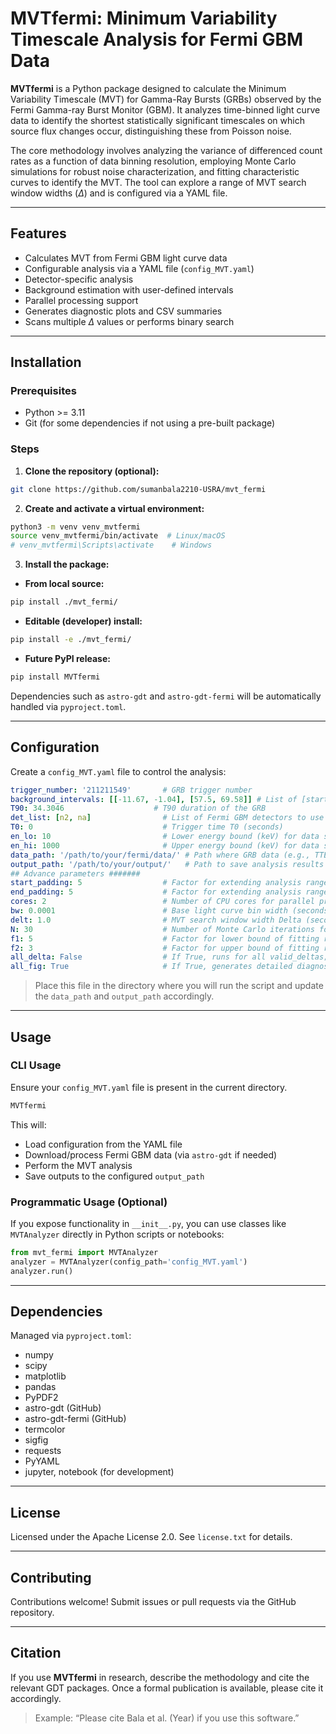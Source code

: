 
# MVTfermi: Minimum Variability Timescale Analysis for Fermi GBM Data

**MVTfermi** is a Python package designed to calculate the Minimum Variability Timescale (MVT) for Gamma-Ray Bursts (GRBs) observed by the Fermi Gamma-ray Burst Monitor (GBM). It analyzes time-binned light curve data to identify the shortest statistically significant timescales on which source flux changes occur, distinguishing these from Poisson noise.

The core methodology involves analyzing the variance of differenced count rates as a function of data binning resolution, employing Monte Carlo simulations for robust noise characterization, and fitting characteristic curves to identify the MVT. The tool can explore a range of MVT search window widths ($\Delta$) and is configured via a YAML file.

---

## Features

* Calculates MVT from Fermi GBM light curve data
* Configurable analysis via a YAML file (`config_MVT.yaml`)
* Detector-specific analysis
* Background estimation with user-defined intervals
* Parallel processing support
* Generates diagnostic plots and CSV summaries
* Scans multiple $\Delta$ values or performs binary search

---

## Installation

### Prerequisites

* Python >= 3.11
* Git (for some dependencies if not using a pre-built package)

### Steps

1. **Clone the repository (optional):**

```bash
git clone https://github.com/sumanbala2210-USRA/mvt_fermi
```

2. **Create and activate a virtual environment:**

```bash
python3 -m venv venv_mvtfermi
source venv_mvtfermi/bin/activate  # Linux/macOS
# venv_mvtfermi\Scripts\activate    # Windows
```

3. **Install the package:**

* **From local source:**

```bash
pip install ./mvt_fermi/
```

* **Editable (developer) install:**

```bash
pip install -e ./mvt_fermi/
```

* **Future PyPI release:**

```bash
pip install MVTfermi
```

Dependencies such as `astro-gdt` and `astro-gdt-fermi` will be automatically handled via `pyproject.toml`.

---

## Configuration

Create a `config_MVT.yaml` file to control the analysis:

```yaml
trigger_number: '211211549'       # GRB trigger number
background_intervals: [[-11.67, -1.04], [57.5, 69.58]] # List of [start, end] background time intervals
T90: 34.3046                    # T90 duration of the GRB
det_list: [n2, na]                # List of Fermi GBM detectors to use (e.g., n0-nb for NaIs, b0-b1 for BGOs)
T0: 0                             # Trigger time T0 (seconds)
en_lo: 10                         # Lower energy bound (keV) for data selection
en_hi: 1000                       # Upper energy bound (keV) for data selection
data_path: '/path/to/your/fermi/data/' # Path where GRB data (e.g., TTE files) are located or will be downloaded/cached by GDT
output_path: '/path/to/your/output/'   # Path to save analysis results and d
## Advance parameters #######
start_padding: 5                  # Factor for extending analysis range before T0 (factor * delt)
end_padding: 5                    # Factor for extending analysis range after T90 (factor * delt)
cores: 2                          # Number of CPU cores for parallel processing
bw: 0.0001                        # Base light curve bin width (seconds) for data processing
delt: 1.0                         # MVT search window width Delta (seconds) for a specific run, or initial for scan
N: 30                             # Number of Monte Carlo iterations for MVT finding
f1: 5                             # Factor for lower bound of fitting range (f1 * MVT_moving_avg_min)
f2: 3                             # Factor for upper bound of fitting range (f2 * MVT_moving_avg_min)
all_delta: False                  # If True, runs for all valid_deltas; otherwise, uses specific delt or binary search logic (as per main script's logic)
all_fig: True                     # If True, generates detailed diagnostic d for each iteration (controlled by MVTAnalyzer)
```

> Place this file in the directory where you will run the script and update the `data_path` and `output_path` accordingly.

---

## Usage

### CLI Usage

Ensure your `config_MVT.yaml` file is present in the current directory.

```bash
MVTfermi
```

This will:

* Load configuration from the YAML file
* Download/process Fermi GBM data (via `astro-gdt` if needed)
* Perform the MVT analysis
* Save outputs to the configured `output_path`

### Programmatic Usage (Optional)

If you expose functionality in `__init__.py`, you can use classes like `MVTAnalyzer` directly in Python scripts or notebooks:

```python
from mvt_fermi import MVTAnalyzer
analyzer = MVTAnalyzer(config_path='config_MVT.yaml')
analyzer.run()
```

---

## Dependencies

Managed via `pyproject.toml`:

* numpy
* scipy
* matplotlib
* pandas
* PyPDF2
* astro-gdt (GitHub)
* astro-gdt-fermi (GitHub)
* termcolor
* sigfig
* requests
* PyYAML
* jupyter, notebook (for development)

---

## License

Licensed under the Apache License 2.0. See `license.txt` for details.

---

## Contributing

Contributions welcome! Submit issues or pull requests via the GitHub repository.

---

## Citation

If you use **MVTfermi** in research, describe the methodology and cite the relevant GDT packages. Once a formal publication is available, please cite it accordingly.

> Example: “Please cite Bala et al. (Year) if you use this software.”
